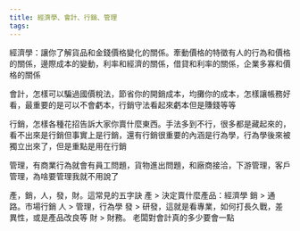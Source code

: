 ```yaml
---
title: 經濟學、會計、行銷、管理
tags:
---
```


經濟學：讓你了解貨品和金錢價格變化的關係。牽動價格的特徵有人的行為和價格的關係，邊際成本的變動，利率和經濟的關係，借貸和利率的關係，企業多寡和價格的關係

會計，怎樣可以騙過國價稅法，節省你的開銷成本，均攤你的成本，怎樣讓帳務好看，最重要的是可以不會虧本，行銷守法看起來虧本但是賺錢等等

行銷，怎樣各種花招告訴大家你賣什麼東西。手法多到不行，很多都是藏起來的，看不出來是行銷但事實上是行銷，還有行銷很重要的內涵是行為學，行為學後來被獨立出來了，但是重點是用在行銷

管理，有商業行為就會有員工問題，貨物進出問題，和廠商接洽，下游管理，客戶管理，為啥要管理我就不用說了

產，銷，人，發，財。這常見的五字訣
產 > 決定賣什麼產品：經濟學
銷 > 通路。市場行銷
人 > 管理，行為學
發 > 研發，這就是看專業，如何打長久戰，差異性，或是產品改良等
財 > 財務。 老闆對會計真的多少要會一點

